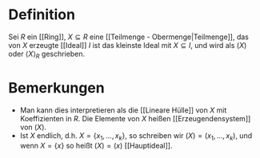 # Definition
Sei $R$ ein [[Ring]], $X \subseteq R$ eine [[Teilmenge - Obermenge|Teilmenge]], das von $X$ erzeugte [[Ideal]] $I$ ist das kleinste Ideal mit $X \subseteq I$, und wird als $(X)$ oder $\langle X \rangle_R$ geschrieben.
# Bemerkungen
- Man kann dies interpretieren als die [[Lineare Hülle]] von $X$ mit Koeffizienten in $R$. Die Elemente von $X$ heißen [[Erzeugendensystem]] von $(X)$.
- Ist $X$ endlich, d.h. $X = \{x_1, ..., x_k\}$, so schreiben wir $(X) = (x_1, ..., x_k)$, und wenn $X = \{x\}$ so heißt $(X)=(x)$ [[Hauptideal]].